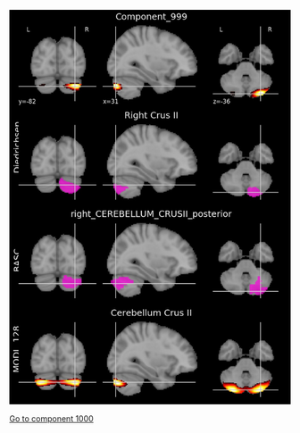 


![999](preliminary/999.jpg "Component 999")

[Go to component 1000](https://parietal-inria.github.io/MODL_atlas/1024/1000 "Component 1000")
